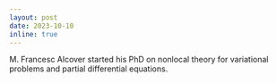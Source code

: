 ```yaml
---
layout: post
date: 2023-10-10
inline: true
---
```

M. Francesc Alcover started his PhD on nonlocal theory for variational problems and partial differential equations.
